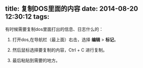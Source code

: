 title: 复制DOS里面的内容
date: 2014-08-20 12:30:12
tags:
---
有时候需要复制dos里面打出的信息、日志什么的：

1. 打开dos,在导航栏（最上面）右击，选择 __编辑__ > __标记__。

2. 然后鼠标选择要复制的内容，Ctrl + C 进行复制。

3. 最后粘贴到需要的地方。